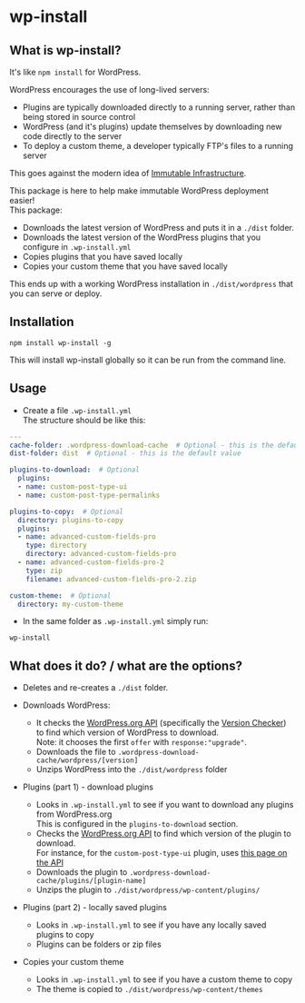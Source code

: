 # wp-install
## What is wp-install?
It's like `npm install` for WordPress.

WordPress encourages the use of long-lived servers:
* Plugins are typically downloaded directly to a running server, rather than being stored in source control
* WordPress (and it's plugins) update themselves by downloading new code directly to the server
* To deploy a custom theme, a developer typically FTP's files to a running server

This goes against the modern idea of [Immutable Infrastructure](https://www.digitalocean.com/community/tutorials/what-is-immutable-infrastructure).

This package is here to help make immutable WordPress deployment easier!  
This package:
* Downloads the latest version of WordPress and puts it in a `./dist` folder.
* Downloads the latest version of the WordPress plugins that you configure in `.wp-install.yml`
* Copies plugins that you have saved locally
* Copies your custom theme that you have saved locally

This ends up with a working WordPress installation in `./dist/wordpress` that you can serve or deploy.

## Installation
```
npm install wp-install -g
```
This will install wp-install globally so it can be run from the command line.

## Usage
* Create a file `.wp-install.yml`  
The structure should be like this:
```yaml
---
cache-folder: .wordpress-download-cache  # Optional - this is the default value
dist-folder: dist  # Optional - this is the default value

plugins-to-download:  # Optional
  plugins:
  - name: custom-post-type-ui
  - name: custom-post-type-permalinks

plugins-to-copy:  # Optional
  directory: plugins-to-copy
  plugins:
  - name: advanced-custom-fields-pro
    type: directory
    directory: advanced-custom-fields-pro
  - name: advanced-custom-fields-pro-2
    type: zip
    filename: advanced-custom-fields-pro-2.zip

custom-theme:  # Optional
  directory: my-custom-theme
```

* In the same folder as `.wp-install.yml` simply run:
```
wp-install
```

## What does it do? / what are the options?
* Deletes and re-creates a `./dist` folder.

* Downloads WordPress:
  * It checks the [WordPress.org API](https://codex.wordpress.org/WordPress.org_API) (specifically the [Version Checker](https://api.wordpress.org/core/version-check/1.7/)) to find which version of WordPress to download.  
  Note: it chooses the first `offer` with `response:"upgrade"`.
  * Downloads the file to `.wordpress-download-cache/wordpress/[version]`
  * Unzips WordPress into the `./dist/wordpress` folder

* Plugins (part 1) - download plugins
  * Looks in `.wp-install.yml` to see if you want to download any plugins from WordPress.org  
  This is configured in the `plugins-to-download` section.
  * Checks the [WordPress.org API](https://codex.wordpress.org/WordPress.org_API) to find which version of the plugin to download.  
  For instance, for the `custom-post-type-ui` plugin, uses [this page on the API](https://api.wordpress.org/plugins/info/1.0/custom-post-type-ui.json)
  * Downloads the plugin to `.wordpress-download-cache/plugins/[plugin-name]`
  * Unzips the plugin to `./dist/wordpress/wp-content/plugins/`

* Plugins (part 2) - locally saved plugins
  * Looks in `.wp-install.yml` to see if you have any locally saved plugins to copy
  * Plugins can be folders or zip files

* Copies your custom theme
  * Looks in `.wp-install.yml` to see if you have a custom theme to copy
  * The theme is copied to `./dist/wordpress/wp-content/themes`
